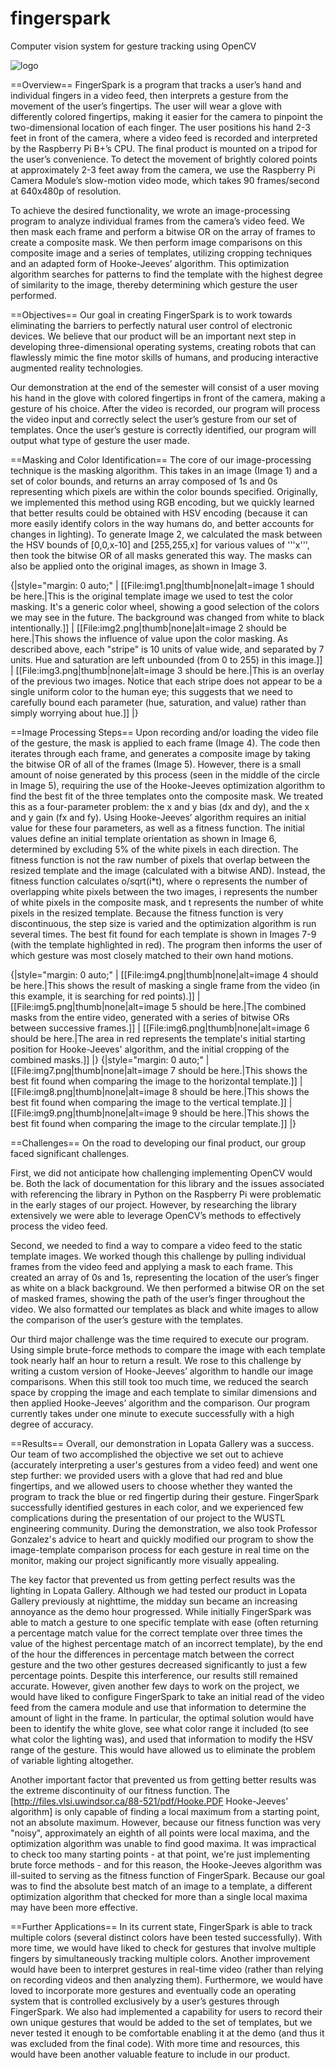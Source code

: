 # fingerspark
Computer vision system for gesture tracking using OpenCV

![logo](https://github.com/connorgoggins/fingerspark/blob/master/resources/fingerspark_logo.png)

==Overview==
FingerSpark is a program that tracks a user’s hand and individual fingers in a video feed, then interprets a gesture from the movement of the user’s fingertips. The user will wear a glove with differently colored fingertips, making it easier for the camera to pinpoint the two-dimensional location of each finger. The user positions his hand 2-3 feet in front of the camera, where a video feed is recorded and interpreted by the Raspberry Pi B+’s CPU. The final product is mounted on a tripod for the user’s convenience. To detect the movement of brightly colored points at approximately 2-3 feet away from the camera, we use the Raspberry Pi Camera Module’s slow-motion video mode, which takes 90 frames/second at 640x480p of resolution.

To achieve the desired functionality, we wrote an image-processing program to analyze individual frames from the camera’s video feed. We then mask each frame and perform a bitwise OR on the array of frames to create a composite mask.  We then perform image comparisons on this composite image and a series of templates, utilizing cropping techniques and an adapted form of Hooke-Jeeves’ algorithm. This optimization algorithm searches for patterns to find the template with the highest degree of similarity to the image, thereby determining which gesture the user performed.

==Objectives==
Our goal in creating FingerSpark is to work towards eliminating the barriers to perfectly natural user control of electronic devices. We believe that our product will be an important next step in developing three-dimensional operating systems, creating robots that can flawlessly mimic the fine motor skills of humans, and producing interactive augmented reality technologies.

Our demonstration at the end of the semester will consist of a user moving his hand in the glove with colored fingertips in front of the camera, making a gesture of his choice.  After the video is recorded, our program will process the video input and correctly select the user’s gesture from our set of templates.  Once the user’s gesture is correctly identified, our program will output what type of gesture the user made.

==Masking and Color Identification==
The core of our image-processing technique is the masking algorithm. This takes in an image (Image 1) and a set of color bounds, and returns an array composed of 1s and 0s representing which pixels are within the color bounds specified. Originally, we implemented this method using RGB encoding, but we quickly learned that better results could be obtained with HSV encoding (because it can more easily identify colors in the way humans do, and better accounts for changes in lighting). To generate Image 2, we calculated the mask between the HSV bounds of [0,0,x-10] and [255,255,x] for various values of '''x''', then took the bitwise OR of all masks generated this way. The masks can also be applied onto the original images, as shown in Image 3.

{|style="margin: 0 auto;"
| [[File:img1.png|thumb|none|alt=image 1 should be here.|This is the original template image we used to test the color masking. It's a generic color wheel, showing a good selection of the colors we may see in the future. The background was changed from white to black intentionally.]]
| [[File:img2.png|thumb|none|alt=image 2 should be here.|This shows the influence of value upon the color masking. As described above, each "stripe" is 10 units of value wide, and separated by 7 units. Hue and saturation are left unbounded (from 0 to 255) in this image.]]
| [[File:img3.png|thumb|none|alt=image 3 should be here.|This is an overlay of the previous two images. Notice that each stripe does not appear to be a single uniform color to the human eye; this suggests that we need to carefully bound each parameter (hue, saturation, and value) rather than simply worrying about hue.]]
|}

==Image Processing Steps==
Upon recording and/or loading the video file of the gesture, the mask is applied to each frame (Image 4). The code then iterates through each frame, and generates a composite image by taking the bitwise OR of all of the frames (Image 5). However, there is a small amount of noise generated by this process (seen in the middle of the circle in Image 5), requiring the use of the Hooke-Jeeves optimization algorithm to find the best fit of the three templates onto the composite mask. We treated this as a four-parameter problem: the x and y bias (dx and dy), and the x and y gain (fx and fy). Using Hooke-Jeeves’ algorithm requires an initial value for these four parameters, as well as a fitness function. The initial values define an initial template orientation as shown in Image 6, determined by excluding 5% of the white pixels in each direction. The fitness function is not the raw number of pixels that overlap between the resized template and the image (calculated with a bitwise AND). Instead, the fitness function calculates o/sqrt(i*t), where o represents the number of overlapping white pixels between the two images, i represents the number of white pixels in the composite mask, and t represents the number of white pixels in the resized template. Because the fitness function is very discontinuous, the step size is varied and the optimization algorithm is run several times. The best fit found for each template is shown in Images 7-9 (with the template highlighted in red). The program then informs the user of which gesture was most closely matched to their own hand motions.

{|style="margin: 0 auto;"
| [[File:img4.png|thumb|none|alt=image 4 should be here.|This shows the result of masking a single frame from the video (in this example, it is searching for red points).]]
| [[File:img5.png|thumb|none|alt=image 5 should be here.|The combined masks from the entire video, generated with a series of bitwise ORs between successive frames.]]
| [[File:img6.png|thumb|none|alt=image 6 should be here.|The area in red represents the template's initial starting position for Hooke-Jeeves' algorithm, and the initial cropping of the combined masks.]]
|}
{|style="margin: 0 auto;"
| [[File:img7.png|thumb|none|alt=image 7 should be here.|This shows the best fit found when comparing the image to the horizontal template.]]
| [[File:img8.png|thumb|none|alt=image 8 should be here.|This shows the best fit found when comparing the image to the vertical template.]]
| [[File:img9.png|thumb|none|alt=image 9 should be here.|This shows the best fit found when comparing the image to the circular template.]]
|}

==Challenges==
On the road to developing our final product, our group faced significant challenges.

First, we did not anticipate how challenging implementing OpenCV would be.  Both the lack of documentation for this library and the issues associated with referencing the library in Python on the Raspberry Pi were problematic in the early stages of our project. However, by researching the library extensively we were able to leverage OpenCV’s methods to effectively process the video feed.

Second, we needed to find a way to compare a video feed to the static template images. We worked though this challenge by pulling individual frames from the video feed and applying a mask to each frame. This created an array of 0s and 1s, representing the location of the user’s finger as white on a black background. We then performed a bitwise OR on the set of masked frames, showing the path of the user’s finger throughout the video.  We also formatted our templates as black and white images to allow the comparison of the user’s gesture with the templates.

Our third major challenge was the time required to execute our program.  Using simple brute-force methods to compare the image with each template took nearly half an hour to return a result.  We rose to this challenge by writing a custom version of Hooke-Jeeves’ algorithm to handle our image comparisons. When this still took too much time, we reduced the search space by cropping the image and each template to similar dimensions and then applied Hooke-Jeeves’ algorithm and the comparison.  Our program currently takes under one minute to execute successfully with a high degree of accuracy.

==Results==
Overall, our demonstration in Lopata Gallery was a success.  Our team of two accomplished the objective we set out to achieve (accurately interpreting a user's gestures from a video feed) and went one step further: we provided users with a glove that had red and blue fingertips, and we allowed users to choose whether they wanted the program to track the blue or red fingertip during their gesture.  FingerSpark successfully identified gestures in each color, and we experienced few complications during the presentation of our project to the WUSTL engineering community.  During the demonstration, we also took Professor Gonzalez's advice to heart and quickly modified our program to show the image-template comparison process for each gesture in real time on the monitor, making our project significantly more visually appealing.

The key factor that prevented us from getting perfect results was the lighting in Lopata Gallery.  Although we had tested our product in Lopata Gallery previously at nighttime, the midday sun became an increasing annoyance as the demo hour progressed.  While initially FingerSpark was able to match a gesture to one specific template with ease (often returning a percentage match value for the correct template over three times the value of the highest percentage match of an incorrect template), by the end of the hour the differences in percentage match between the correct gesture and the two other gestures decreased significantly to just a few percentage points.  Despite this interference, our results still remained accurate.  However, given another few days to work on the project, we would have liked to configure FingerSpark to take an initial read of the video feed from the camera module and use that information to determine the amount of light in the frame. In particular, the optimal solution would have been to identify the white glove, see what color range it included (to see what color the lighting was), and used that information to modify the HSV range of the gesture. This would have  allowed us to eliminate the problem of variable lighting altogether.

Another important factor that prevented us from getting better results was the extreme discontinuity of our fitness function. The [http://files.vlsi.uwindsor.ca/88-521/pdf/Hooke.PDF Hooke-Jeeves' algorithm] is only capable of finding a local maximum from a starting point, not an absolute maximum. However, because our fitness function was very "noisy", approximately an eighth of all points were local maxima, and the optimization algorithm was unable to find good maxima. It was impractical to check too many starting points - at that point, we're just implementing brute force methods - and for this reason, the Hooke-Jeeves algorithm was ill-suited to serving as the fitness function of FingerSpark.  Because our goal was to find the absolute best match of an image to a template, a different optimization algorithm that checked for more than a single local maxima may have been more effective.

==Further Applications==
In its current state, FingerSpark is able to track multiple colors (several distinct colors have been tested successfully).  With more time, we would have liked to check for gestures that involve multiple fingers by simultaneously tracking multiple colors. Another improvement would have been to interpret gestures in real-time video (rather than relying on recording videos and then analyzing them). Furthermore, we would have loved to incorporate more gestures and eventually code an operating system that is controlled exclusively by a user’s gestures through FingerSpark. We also had implemented a capability for users to record their own unique gestures that would be added to the set of templates, but we never tested it enough to be comfortable enabling it at the demo (and thus it was excluded from the final code). With more time and resources, this would have been another valuable feature to include in our product.
